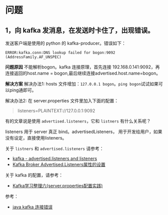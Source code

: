 # 问题
## 1，向 kafka 发消息，在发送时卡住了，出现错误。
发送客户端是使用的 python 的 kafka-producer。错误如下：
```
ERROR:kafka.conn:DNS lookup failed for bogon:9092 (AddressFamily.AF_UNSPEC)
```

**问题原因**
不能解析bogon。kafka 连接原理，首先连接 192.168.0.141:9092，再连接返回的host.name = bogon,最后继续连接advertised.host.name=bogon。

**解决方案**
解决办法1:
hosts 文件增加：`127.0.0.1 bogon`。`ping bogon`试试如果可以ping通即可。

解决办法2:
在 server.properties 文件里加入下面的配置：
> listeners=PLAINTEXT://127.0.0.1:9092

有的文章说是使用 `advertised.listeners`，它和 `listners` 有什么关系呢？
>
listeners 用于 server 真正 bind。advertisedListeners， 用于开发给用户，如果没有设定，直接使用listeners。

关于 `listners` 和 `advertised.listeners` 请参考：
- [kafka - advertised.listeners and listeners](https://yq.aliyun.com/articles/73215)
- [Kafka Broker Advertised.Listeners属性的设置](https://www.jianshu.com/p/71b295e1df4f)

关于 kafka 的配置，请参考：
- [Kafka学习整理六(server.properties配置实践)](https://blog.csdn.net/LOUISLIAOXH/article/details/51567515)

参考：
- [java kafka 连接错误](http://blog.sina.com.cn/s/blog_998c49430102x49o.html)